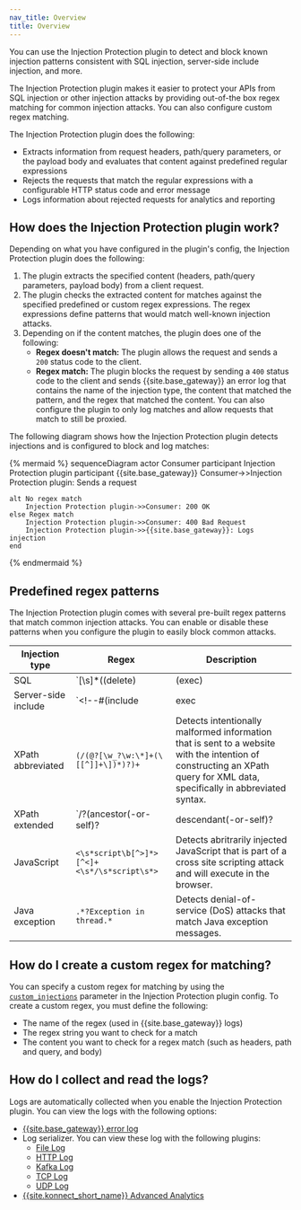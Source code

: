 ```yaml
---
nav_title: Overview
title: Overview
---
```


You can use the Injection Protection plugin to detect and block known injection patterns consistent with SQL injection, server-side include injection, and more.

The Injection Protection plugin makes it easier to protect your APIs from SQL injection or other injection attacks by providing out-of-the box regex matching for common injection attacks. 
You can also configure custom regex matching.

The Injection Protection plugin does the following: 
* Extracts information from request headers, path/query parameters, or the payload body and evaluates that content against predefined regular expressions
* Rejects the requests that match the regular expressions with a configurable HTTP status code and error message
* Logs information about rejected requests for analytics and reporting

## How does the Injection Protection plugin work?

Depending on what you have configured in the plugin's config, the Injection Protection plugin does the following:

1. The plugin extracts the specified content (headers, path/query parameters, payload body) from a client request.
1. The plugin checks the extracted content for matches against the specified predefined or custom regex expressions. 
The regex expressions define patterns that would match well-known injection attacks.
1. Depending on if the content matches, the plugin does one of the following:
    * **Regex doesn't match:** The plugin allows the request and sends a `200` status code to the client.
    * **Regex match:** The plugin blocks the request by sending a `400` status code to the client and sends 
    {{site.base_gateway}} an error log that contains the name of the injection type, the content that matched the pattern, and the regex that matched the content. 
    You can also configure the plugin to only log matches and allow requests that match to still be proxied.

The following diagram shows how the Injection Protection plugin detects injections and is configured to block and log matches:

<!--vale off-->
{% mermaid %}
sequenceDiagram
    actor Consumer
    participant Injection Protection plugin
    participant {{site.base_gateway}}
    Consumer->>Injection Protection plugin: Sends a request

    alt No regex match
        Injection Protection plugin->>Consumer: 200 OK
    else Regex match
        Injection Protection plugin->>Consumer: 400 Bad Request
        Injection Protection plugin->>{{site.base_gateway}}: Logs injection 
    end
{% endmermaid %}
<!--vale on-->

## Predefined regex patterns

The Injection Protection plugin comes with several pre-built regex patterns that match common injection attacks. 
You can enable or disable these patterns when you configure the plugin to easily block common attacks.

| Injection type | Regex | Description |
|----------------|-------|-------------|
| SQL | `[\s]*((delete)|(exec)|(drop\s*table)|(insert)|(shutdown)|(update)|(\bor\b))` | Detects injection of a SQL query using the input data from the client to the application. |
| Server-side include | `<!--#(include|exec|echo|config|printenv)\s+.*` | Detects scripts injected in HTML pages. |
| XPath abbreviated | `(/(@?[\w_?\w:\*]+(\[[^]]+\])*)?)+` | Detects intentionally malformed information that is sent to a website with the intention of constructing an XPath query for XML data, specifically in abbreviated syntax. |
| XPath extended | `/?(ancestor(-or-self)?|descendant(-or-self)?|following(-sibling))` | Detects intentionally malformed information that is sent to a website with the intention of constructing an XPath query for XML data, specifically in the full syntax. |
| JavaScript | `<\s*script\b[^>]*>[^<]+<\s*/\s*script\s*>` | Detects abritrarily injected JavaScript that is part of a cross site scripting attack and will execute in the browser. 
| Java exception | `.*?Exception in thread.*` | Detects denial-of-service (DoS) attacks that match Java exception messages. |

## How do I create a custom regex for matching?

You can specify a custom regex for matching by using the [`custom_injections`](/hub/kong-inc/injection-protection/configuration/#config-custom_injections) parameter in the Injection Protection plugin config. 
To create a custom regex, you must define the following:

* The name of the regex (used in {{site.base_gateway}} logs)
* The regex string you want to check for a match
* The content you want to check for a regex match (such as headers, path and query, and body)

## How do I collect and read the logs?

Logs are automatically collected when you enable the Injection Protection plugin. You can view the logs with the following options:

* [{{site.base_gateway}} error log](/gateway/latest/production/logging/)
* Log serializer. You can view these log with the following plugins:
    * [File Log](/hub/kong-inc/file-log/)
    * [HTTP Log](/hub/kong-inc/http-log/)
    * [Kafka Log](/hub/kong-inc/kafka-log/)
    * [TCP Log](/hub/kong-inc/tcp-log/)
    * [UDP Log](/hub/kong-inc/udp-log/)
* [{{site.konnect_short_name}} Advanced Analytics](/konnect/analytics/) <!--though i'm not sure if they will do anything with them yet--> 